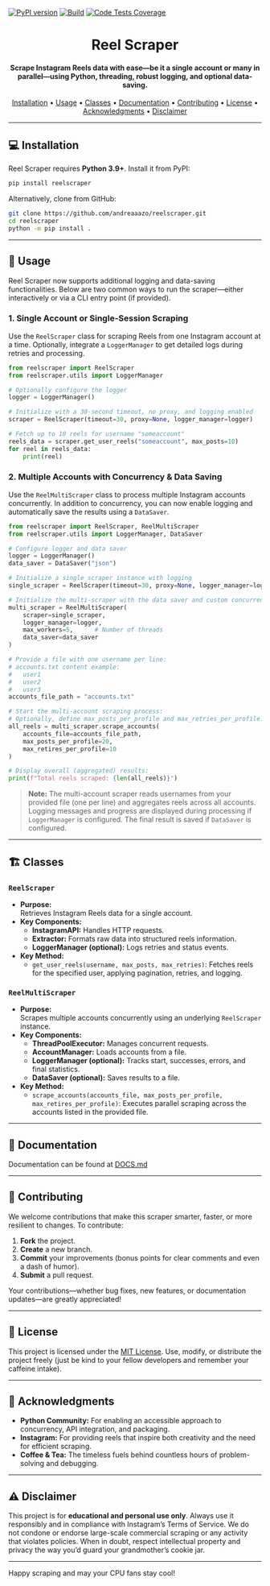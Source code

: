 [![PyPI version](https://img.shields.io/pypi/v/reelscraper.svg)](https://pypi.org/project/reelscraper/)
[![Build](https://github.com/andreaaazo/reelscraper/actions/workflows/tests.yml/badge.svg?branch=master)](https://github.com/andreaaazo/reelscraper/actions/workflows/tests.yml)
[![Code Tests Coverage](https://codecov.io/gh/andreaaazo/reelscraper/branch/master/graph/badge.svg)](https://codecov.io/gh/andreaaazo/reelscraper)

<h1 align="center">
  Reel Scraper
  <br>
</h1>

<h4 align="center">
Scrape Instagram Reels data with ease—be it a single account or many in parallel—using Python, threading, robust logging, and optional data-saving.
</h4>

<p align="center">
  <a href="#-installation">Installation</a> •
  <a href="#-usage">Usage</a> •
  <a href="#-classes">Classes</a> •
  <a href="#-documentation">Documentation</a> •
  <a href="#-contributing">Contributing</a> •
  <a href="#-license">License</a> •
  <a href="#-acknowledgments">Acknowledgments</a> •
  <a href="#-disclaimer">Disclaimer</a>
</p>

---

## 💻 Installation

Reel Scraper requires **Python 3.9+**. Install it from PyPI:

```bash
pip install reelscraper
```

Alternatively, clone from GitHub:

```bash
git clone https://github.com/andreaaazo/reelscraper.git
cd reelscraper
python -m pip install .
```

---

## 🚀 Usage

Reel Scraper now supports additional logging and data-saving functionalities. Below are two common ways to run the scraper—either interactively or via a CLI entry point (if provided).

### 1. Single Account or Single-Session Scraping

Use the `ReelScraper` class for scraping Reels from one Instagram account at a time. Optionally, integrate a `LoggerManager` to get detailed logs during retries and processing.

```python
from reelscraper import ReelScraper
from reelscraper.utils import LoggerManager

# Optionally configure the logger
logger = LoggerManager()

# Initialize with a 30-second timeout, no proxy, and logging enabled
scraper = ReelScraper(timeout=30, proxy=None, logger_manager=logger)

# Fetch up to 10 reels for username "someaccount"
reels_data = scraper.get_user_reels("someaccount", max_posts=10)
for reel in reels_data:
    print(reel)
```

### 2. Multiple Accounts with Concurrency & Data Saving

Use the `ReelMultiScraper` class to process multiple Instagram accounts concurrently. In addition to concurrency, you can now enable logging and automatically save the results using a `DataSaver`.

```python
from reelscraper import ReelScraper, ReelMultiScraper
from reelscraper.utils import LoggerManager, DataSaver

# Configure logger and data saver
logger = LoggerManager()
data_saver = DataSaver("json")

# Initialize a single scraper instance with logging
single_scraper = ReelScraper(timeout=30, proxy=None, logger_manager=logger)

# Initialize the multi-scraper with the data saver and custom concurrency settings
multi_scraper = ReelMultiScraper(
    scraper=single_scraper,
    logger_manager=logger,
    max_workers=5,      # Number of threads
    data_saver=data_saver
)

# Provide a file with one username per line:
# accounts.txt content example:
#   user1
#   user2
#   user3
accounts_file_path = "accounts.txt"

# Start the multi-account scraping process:
# Optionally, define max_posts_per_profile and max_retries_per_profile.
all_reels = multi_scraper.scrape_accounts(
    accounts_file=accounts_file_path,
    max_posts_per_profile=20,
    max_retires_per_profile=10
)

# Display overall (aggregated) results:
print(f"Total reels scraped: {len(all_reels)}")
```

> **Note:** The multi-account scraper reads usernames from your provided file (one per line) and aggregates reels across all accounts. Logging messages and progress are displayed during processing if `LoggerManager` is configured. The final result is saved if `DataSaver` is configured.

---

## 🏗 Classes

### `ReelScraper`
- **Purpose:**  
  Retrieves Instagram Reels data for a single account.
- **Key Components:**  
  - **InstagramAPI:** Handles HTTP requests.  
  - **Extractor:** Formats raw data into structured reels information.  
  - **LoggerManager (optional):** Logs retries and status events.
- **Key Method:**  
  - `get_user_reels(username, max_posts, max_retries)`: Fetches reels for the specified user, applying pagination, retries, and logging.

### `ReelMultiScraper`
- **Purpose:**  
  Scrapes multiple accounts concurrently using an underlying `ReelScraper` instance.
- **Key Components:**  
  - **ThreadPoolExecutor:** Manages concurrent requests.  
  - **AccountManager:** Loads accounts from a file.  
  - **LoggerManager (optional):** Tracks start, successes, errors, and final statistics.  
  - **DataSaver (optional):** Saves results to a file.
- **Key Method:**  
  - `scrape_accounts(accounts_file, max_posts_per_profile, max_retires_per_profile)`: Executes parallel scraping across the accounts listed in the provided file.

---

## 📄 Documentation
Documentation can be found at [DOCS.md](https://github.com/andreaaazo/reelscraper/blob/master/DOCS.md)

---

## 🤝 Contributing

We welcome contributions that make this scraper smarter, faster, or more resilient to changes. To contribute:

1. **Fork** the project.
2. **Create** a new branch.
3. **Commit** your improvements (bonus points for clear comments and even a dash of humor).
4. **Submit** a pull request.

Your contributions—whether bug fixes, new features, or documentation updates—are greatly appreciated!

---

## 📄 License

This project is licensed under the [MIT License](https://github.com/andreaaazo/reelscraper/blob/master/LICENSE.txt). Use, modify, or distribute the project freely (just be kind to your fellow developers and remember your caffeine intake).

---

## 🙏 Acknowledgments

- **Python Community:** For enabling an accessible approach to concurrency, API integration, and packaging.
- **Instagram:** For providing reels that inspire both creativity and the need for efficient scraping.
- **Coffee & Tea:** The timeless fuels behind countless hours of problem-solving and debugging.

---

## ⚠ Disclaimer

This project is for **educational and personal use only**. Always use it responsibly and in compliance with Instagram’s Terms of Service. We do not condone or endorse large-scale commercial scraping or any activity that violates policies. When in doubt, respect intellectual property and privacy the way you’d guard your grandmother’s cookie jar.

---

Happy scraping and may your CPU fans stay cool!